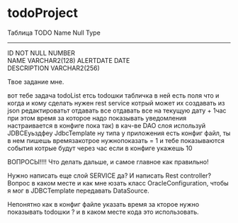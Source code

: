 # todoProject
Таблица TODO
Name        Null     Type          
----------- -------- ------------- 
ID          NOT NULL NUMBER        
NAME                 VARCHAR2(128) 
ALERTDATE            DATE          
DESCRIPTION          VARCHAR2(256) 


Твое задание мне. 

вот тебе задача
todoList
етсь todoшки
табличка
в ней есть поля что и когда и кому сделать
нужен rest service котрый может их создавать из json
редактироватьт
отдавать все
отдавать все на текущую дату + 1час
при этом время за которое надо показывать уведомления настраивается в конфиге
пока так)
в кач-ве DAO слоя используй JDBCЕуьздфеу
JdbcTemplate
ну типа у приложения есть конфиг файл, ты в нем пишешь времязакотрое нужнопоказать = 1
и тебе показываются события котрые будут через час
если в конфиге укажешь 10

ВОПРОСЫ!!!!
Что делать дальше, и самое главное как правильно!

Нужно написать еще слой SERVICE да? И написать Rest controller?
Вопрос в каком месте и как мне юзать класс OracleСonfiguration, чтобы я мог в JDBCTemplate передавать DataSource. 

Непонятно как в конфиг файле указать время за кторое нужно показывать todoшки ? и в каком месте кода это использовать.
